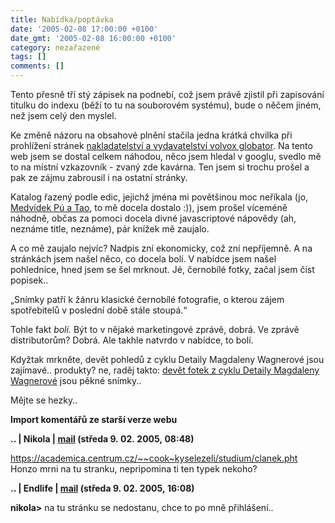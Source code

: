 ```yaml
---
title: Nabídka/poptávka
date: '2005-02-08 17:00:00 +0100'
date_gmt: '2005-02-08 16:00:00 +0100'
category: nezařazené
tags: []
comments: []
---
```

<p>Tento přesně tří stý zápisek na podnebí, což jsem právě zjistil při zapisování titulku
do indexu (běží to tu na souborovém systému), bude o něčem jiném, než jsem celý den myslel.</p>
<p>Ke změně názoru na obsahové plnění stačila jedna krátká chvilka při prohlížení stránek
<a href="https://www.volvox.cz">nakladatelství a vydavatelství volvox globator</a>. Na tento web
jsem se dostal celkem náhodou, něco jsem hledal v googlu, svedlo mě to na místní vzkazovník -
zvaný zde kavárna. Ten jsem si trochu prošel a pak ze zájmu zabrousil i na ostatní stránky.</p>
<p>Katalog řazený podle edic, jejichž jména mi povětšinou moc neříkala (jo,
<a href="https://www.volvox.cz/knihy/pu/pu.php">Medvídek Pú a Tao</a>, to mě docela dostalo :)),
jsem prošel víceméně náhodně, občas za pomoci docela divné javascriptové nápovědy (ah, neznáme title,
neznáme), pár knížek mě zaujalo.</p>
<p>A co mě zaujalo nejvíc? Nadpis zní ekonomicky, což zní nepříjemně. A na stránkách jsem našel
něco, co docela bolí. V nabídce jsem našel pohlednice, hned jsem se šel mrknout.
Jé, černobílé fotky, začal jsem číst popisek..</p>
<p class="odsazeny">&bdquo;Snímky patří k žánru klasické černobílé fotografie,
o kterou zájem spotřebitelů v poslední době stále stoupá.&ldquo;</p>
<p>Tohle fakt <em>bolí.</em> Být to v nějaké marketingové zprávě, dobrá. Ve zprávě distributorům? Dobrá.
Ale takhle natvrdo v nabídce, to bolí.</p>
<p>Kdyžtak mrkněte, devět pohledů z cyklu Detaily Magdaleny Wagnerové jsou zajímavé.. produkty?
ne, raděj takto: <a href="https://www.volvox.cz/knihy/pohledy/pohledy.php">devět fotek z cyklu
Detaily Magdaleny Wagnerové</a> jsou pěkné snímky..</p>
<p>Mějte se hezky..</p>
<div class="import-komentaru">
<p><strong>Import komentářů ze starší verze webu</strong></p>
<div class="comment">
<p style="font-weight:bold"><span class="compredmet">..</span> | <span class="comname">Nikola</span> |  <a href="mailto:nikola.canova@gmail.com">mail</a> (středa&nbsp;9.&nbsp;02.&nbsp;2005,&nbsp;08:48)</p>
<p><a href="https://academica.centrum.cz/~~cook~kyselezeli/studium/clanek.pht">https://academica.centrum.cz/~~cook~kyselezeli/studium/clanek.pht</a> <br> Honzo mrni na tu stranku, nepripomina ti ten typek nekoho? </p>
</div>
<div class="comment">
<p style="font-weight:bold"><span class="compredmet">..</span> | <span class="comname">Endlife</span> |  <a href="mailto:jan.martinek@post.cz">mail</a> (středa&nbsp;9.&nbsp;02.&nbsp;2005,&nbsp;16:08)</p>
<p><strong>nikola&gt;</strong> na tu stránku se nedostanu, chce to po mně přihlášení.. </p>
</div>
</div>
